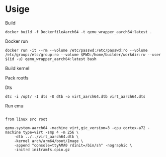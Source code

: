 # Usige

Build

`docker build -f DockerfileAarch64 -t qemu_wrapper_aarch64:latest .`

Docker run

`docker run -it --rm --volume /etc/passwd:/etc/passwd:ro --volume /etc/group:/etc/group:ro --volume $PWD:/home/builder/workdir:rw --user $(id -u) qemu_wrapper_aarch64:latest bash`


Build kernel


Pack rootfs

Dts

`dtc -i /opt/ -I dts -O dtb -o virt_aarch64.dtb virt_aarch64.dts`


Run emu

```

from linux src root

qemu-system-aarch64 -machine virt,gic_version=3 -cpu cortex-a72 -machine type=virt -smp 4 -m 256 \
    -dtb ../../virt_aarch64.dtb \
    -kernel arch/arm64/boot/Image \
    -append "console=ttyAMA0 rdinit=/bin/sh" -nographic \
    -initrd initramfs.cpio.gz

```

